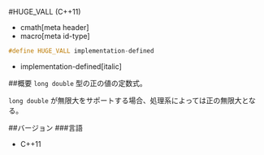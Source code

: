 #HUGE_VALL (C++11)
* cmath[meta header]
* macro[meta id-type]

```cpp
#define HUGE_VALL implementation-defined
```
* implementation-defined[italic]

##概要
`long double` 型の正の値の定数式。

`long double` が無限大をサポートする場合、処理系によっては正の無限大となる。


##バージョン
###言語
- C++11
